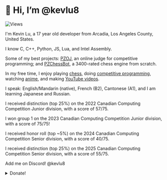 # 👋 Hi, I’m @kevlu8

![Views](https://komarev.com/ghpvc/?username=kevlu8&color=blue)

I'm Kevin Lu, a 17 year old developer from Arcadia, Los Angeles County, United States.

I know C, C++, Python, JS, Lua, and Intel Assembly.

Some of my best projects: [PZOJ](https://github.com/PZOJ/PZOJ), an online judge for competitive programming; and [PZChessBot](https://github.com/kevlu8/PZChessBot), a 3400-rated chess engine from scratch.

In my free time, I enjoy playing [chess](https://lichess.org/@/kevlu8), doing [competitive programming](https://dmoj.ca/user/kevlu8), watching [anime](https://myanimelist.net/animelist/kevlu8), and making [YouTube videos](https://youtube.com/kevlu8).

I speak: English/Mandarin (native), French (B2), Cantonese (A1), and I am learning Japanese and Russian.

I received distinction (top 25%) on the 2022 Canadian Computing Competition Junior division, with a score of 57/75.

I won group 1 on the 2023 Canadian Computing Competition Junior division, with a score of 75/75!

I received honor roll (top ~5%) on the 2024 Canadian Computing Competition Senior division, with a score of 40/75.

I received distinction (top 25%) on the 2025 Canadian Computing Competition Senior division, with a score of 55/75.

Add me on Discord! @kevlu8

<details>
  <summary>Donate!</summary>
  
  If for whatever reason you want to send me money, here are the places you may do so:
  
  - BTC Address (preferred): 31pma4U314hJHSxXBECWxYFPBgL7n9BoCC
    
  - Ethereum: 0x1e6d504dc37c7925f9d937Fbba9eed5313b0f926

  - Ethereum Classic: 0x4f4cf965270a0EeeFA0A52e92b4E5Bc8884D645c
  
  - YouTube Membership: https://www.youtube.com/kevlu8
  
</details>
